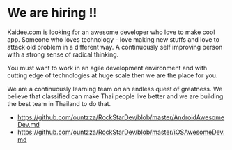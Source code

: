 # We are hiring !!

Kaidee.com is looking for an awesome developer who love to make cool app. Someone who loves technology - love making new stuffs and love to attack old problem in a different way.  A continuously self improving person with a strong sense of radical thinking.

You must want to work in an agile development environment and with cutting edge of technologies at huge scale then we are the place for you.

We are a continuously learning team on an endless quest of greatness. We believe that classified can make Thai people live better and we are building the best team in Thailand to do that.

- https://github.com/ountzza/RockStarDev/blob/master/AndroidAwesomeDev.md
- https://github.com/ountzza/RockStarDev/blob/master/iOSAwesomeDev.md
